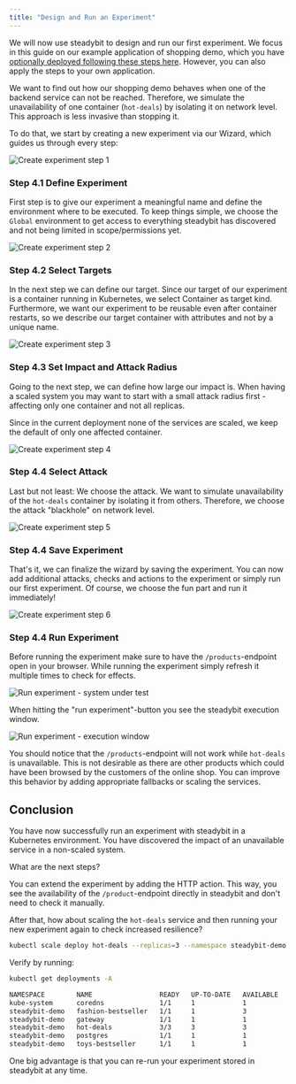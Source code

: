 ```yaml
---
title: "Design and Run an Experiment"
---
```

We will now use steadybit to design and run our first experiment.
We focus in this guide on our example application of shopping demo, which you have [optionally deployed following these steps here](15-deploy-example-application).
However, you can also apply the steps to your own application.

We want to find out how our shopping demo behaves when one of the backend service can not be reached.
Therefore, we simulate the unavailability of one container (`hot-deals`) by isolating it on network level.
This approach is less invasive than stopping it.

To do that, we start by creating a new experiment via our Wizard, which guides us through every step:

![Create experiment step 1](img-run/experiment-step1.png)

### Step 4.1 Define Experiment

First step is to give our experiment a meaningful name and define the environment where to be executed.
To keep things simple, we choose the `Global` environment to get access to everything steadybit has discovered and not being limited in scope/permissions yet.

![Create experiment step 2](img-run/experiment-step2.png)

### Step 4.2 Select Targets

In the next step we can define our target.
Since our target of our experiment is a container running in Kubernetes, we select Container as target kind.
Furthermore, we want our experiment to be reusable even after container restarts, so we describe our target container with attributes and not by a unique name.

![Create experiment step 3](img-run/experiment-step3.png)

### Step 4.3 Set Impact and Attack Radius

Going to the next step, we can define how large our impact is.
When having a scaled system you may want to start with a small attack radius first - affecting only one container and not all replicas.

Since in the current deployment none of the services are scaled, we keep the default of only one affected container.

![Create experiment step 4](img-run/experiment-step4.png)

### Step 4.4 Select Attack

Last but not least: We choose the attack.
We want to simulate unavailability of the `hot-deals` container by isolating it from others.
Therefore, we choose the attack "blackhole" on network level.

![Create experiment step 5](img-run/experiment-step5.png)

### Step 4.4 Save Experiment

That's it, we can finalize the wizard by saving the experiment.
You can now add additional attacks, checks and actions to the experiment or simply run our first experiment.
Of course, we choose the fun part and run it immediately!

![Create experiment step 6](img-run/experiment-step6.png)

### Step 4.4 Run Experiment

Before running the experiment make sure to have the `/products`-endpoint open in your browser.
While running the experiment simply refresh it multiple times to check for effects.

![Run experiment - system under test](img-run/experiment-run1.png)

When hitting the "run experiment"-button you see the steadybit execution window.

![Run experiment - execution window](img-run/experiment-run2.png)

You should notice that the `/products`-endpoint will not work while `hot-deals` is unavailable.
This is not desirable as there are other products which could have been browsed by the customers of the online shop.
You can improve this behavior by adding appropriate fallbacks or scaling the services.

## Conclusion

You have now successfully run an experiment with steadybit in a Kubernetes environment.
You have discovered the impact of an unavailable service in a non-scaled system.

What are the next steps?

You can extend the experiment by adding the HTTP action.
This way, you see the availability of the `/product`-endpoint directly in steadybit and don't need to check it manually.

After that, how about scaling the `hot-deals` service and then running your new experiment again to check increased resilience?

```bash
kubectl scale deploy hot-deals --replicas=3 --namespace steadybit-demo
```

Verify by running:

```bash
kubectl get deployments -A

NAMESPACE        NAME                 READY   UP-TO-DATE   AVAILABLE   AGE
kube-system      coredns              1/1     1            1           128d
steadybit-demo   fashion-bestseller   1/1     1            3           1h49m
steadybit-demo   gateway              1/1     1            1           1h49m
steadybit-demo   hot-deals            3/3     3            3           1h49m
steadybit-demo   postgres             1/1     1            1           1h49m
steadybit-demo   toys-bestseller      1/1     1            1           1h49m
```

One big advantage is that you can re-run your experiment stored in steadybit at any time.
